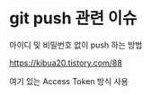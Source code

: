 # git push 관련 이슈

아이디 및 비밀번호 없이 push 하는 방법

https://kibua20.tistory.com/88

여기 있는 Access Token 방식 사용
